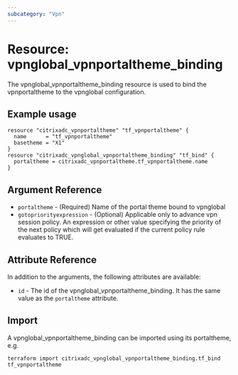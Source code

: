 ```yaml
---
subcategory: "Vpn"
---
```


# Resource: vpnglobal_vpnportaltheme_binding

The vpnglobal_vpnportaltheme_binding resource is used to bind the vpnportaltheme to the vpnglobal configuration.


## Example usage

```hcl
resource "citrixadc_vpnportaltheme" "tf_vpnportaltheme" {
  name      = "tf_vpnportaltheme"
  basetheme = "X1"
}
resource "citrixadc_vpnglobal_vpnportaltheme_binding" "tf_bind" {
  portaltheme = citrixadc_vpnportaltheme.tf_vpnportaltheme.name
}
```


## Argument Reference

* `portaltheme` - (Required) Name of the portal theme bound to vpnglobal
* `gotopriorityexpression` - (Optional) Applicable only to advance vpn session policy. An expression or other value specifying the priority of the next policy which will get evaluated if the current policy rule evaluates to TRUE.


## Attribute Reference

In addition to the arguments, the following attributes are available:

* `id` - The id of the vpnglobal_vpnportaltheme_binding. It has the same value as the `portaltheme` attribute.


## Import

A vpnglobal_vpnportaltheme_binding can be imported using its portaltheme, e.g.

```shell
terraform import citrixadc_vpnglobal_vpnportaltheme_binding.tf_bind tf_vpnportaltheme
```
